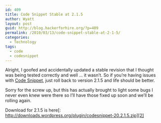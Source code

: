 ```yaml
---
id: 409
title: Code Snippet Stable at 2.1.5
author: Wyatt
layout: post
guid: http://blog.hackerforhire.org/?p=409
permalink: /2010/03/13/code-snippet-stable-at-2-1-5/
categories:
  - Technology
tags:
  - code
  - codesnippet
---
```

Alright, I goofed and accidentally updated a stable revision that I thought was being tested correctly and well &#8230; it wasn&#8217;t. So if you&#8217;re having issues with [Code Snippet][1], just roll back to version 2.1.5 and life should be better.

Sorry for the screw up, but this has actually brought to light some bugs I never even knew were there so I&#8217;ll have those fixed up soon and we&#8217;ll be rolling again.

Download for 2.1.5 is here[: http://downloads.wordpress.org/plugin/codesnippet-20.2.1.5.zip][2]

 [1]: http://blog.hackerforhire.org/code-snippet/
 [2]: http://downloads.wordpress.org/plugin/codesnippet-20.2.1.5.zip
